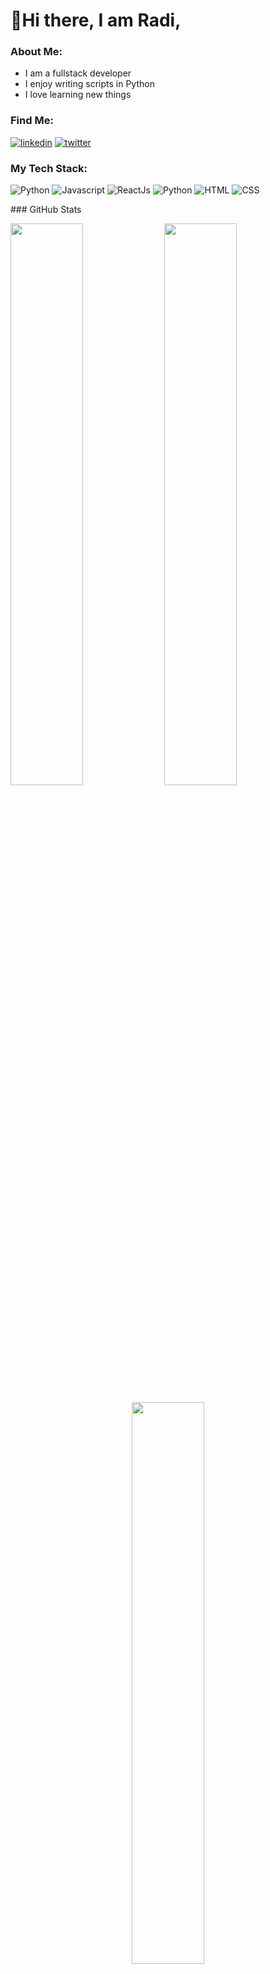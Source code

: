 
   #                    👋Hi there, I am Radi,

<!--
**Radi-dev/Radi-dev** is a ✨ _special_ ✨ repository because its `README.md` (this file) appears on your GitHub profile.

Here are some ideas to get you started:

- 🔭 I’m currently working on ...
- 🌱 I’m currently learning ...
- 👯 I’m looking to collaborate on ...
- 🤔 I’m looking for help with ...
- 💬 Ask me about ...
- 📫 How to reach me: ...
- 😄 Pronouns: ...
- ⚡ Fun fact: ...
-->
 

### About Me:
- I am a fullstack developer
- I enjoy writing scripts in Python
- I love learning new things

### Find Me:
[<img alt="linkedin" src="https://img.shields.io/badge/LinkedIn-0077B5?style=plastic&logo=linkedin&logoColor=white" />](https://www.linkedin.com/in/evaristus-anarado-788235144/)
[<img alt="twitter" src="https://img.shields.io/badge/Twitter-1DA1F2?style=plastic&logo=twitter&logoColor=white" />](https://twitter.com/Radi_dev)

### My Tech Stack:
<p><img alt="Python" src="https://img.shields.io/badge/Python-3776AB?style=plastic&logo=python&logoColor=white" />
<img alt="Javascript" src="https://img.shields.io/badge/JavaScript-323330?style=plastic&logo=javascript&logoColor=white" />
   <img alt="ReactJs" src="https://img.shields.io/badge/ReactJs-61DAFB?style=plastic&logo=react&logoColor=white" />
   <img alt="Python" src="https://img.shields.io/badge/Django-092E20?style=plastic&logo=django&logoColor=white" />
<img alt="HTML" src="https://img.shields.io/badge/HTML5-E34F26?style=plastic&logo=html5&logoColor=white" />
<img alt="CSS" src="https://img.shields.io/badge/CSS3-1572B6?style=plastic&logo=css3&logoColor=white" />
</p>
### GitHub Stats
<p>
   <img  align="center" width="48%" src="https://github-readme-stats.vercel.app/api?username=Radi-dev&show_icons=true&theme=algolia" />
   <img  align="center" width="48%" src="https://github-readme-streak-stats.herokuapp.com/?user=Radi-dev&theme=algolia" />
</p>

<p align="center">
    <img width="48%" src="https://github-readme-stats.vercel.app/api/top-langs/?username=Radi-dev&layout=compact&theme=algolia" />
</p>

                          
### Tasks for the year:
- [ ] Complete portfolio website
- [ ] Learn Typescript
- [ ] Learn Blockchain
- [ ] Start blogging
- [ ] Apply for internships
- [ ] Contribute to Open Source
